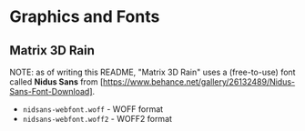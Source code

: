 # Graphics and Fonts
## Matrix 3D Rain
NOTE: as of writing this README, "Matrix 3D Rain" uses a (free-to-use) font called **Nidus Sans** from
[https://www.behance.net/gallery/26132489/Nidus-Sans-Font-Download].
* `nidsans-webfont.woff` - WOFF format
* `nidsans-webfont.woff2` - WOFF2 format
